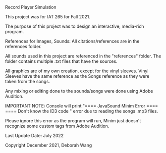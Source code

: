 Record Player Simulation

This project was for IAT 265 for Fall 2021.

The purpose of this project was to design an interactive, media-rich program.



References for Images, Sounds:
All citations/references are in the references folder.

All sounds used in this project are referenced in the "references" folder.
The folder contains multiple .txt files that have the sources.

All graphics are of my own creation, except for the vinyl sleeves.
Vinyl Sleeves have the same reference as the Songs reference as they were taken from the songs.

Any mixing or editing done to the sounds/songs were done using Adobe Audition.



IMPORTANT NOTE:
Console will print
"==== JavaSound Minim Error ====
==== Don't know the ID3 code <tag name>" error
due to reading the songs .mp3 files.

Please ignore this error as the program will run, Minim just
doesn't recognize some custom tags from Adobe Audition.


Last Update Date: July 2022

Copyright December 2021, Deborah Wang
